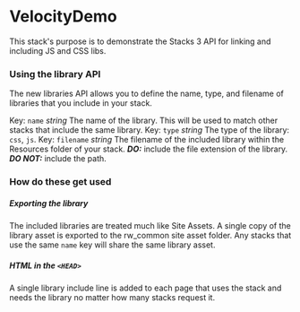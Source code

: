 

# VelocityDemo

This stack's purpose is to demonstrate the Stacks 3 API for linking and including JS and CSS libs.

### Using the library API
The new libraries API allows you to define the name, type, and filename of libraries that you include in your stack.

Key: `name` *string* The name of the library. This will be used to match other stacks that include the same library.
Key: `type` *string* The type of the library:  `css`, `js`.
Key: `filename` *string* The filename of the included library within the Resources folder of your stack. ***DO:*** include the file extension of the library. ***DO NOT:*** include the path.

### How do these get used

##### Exporting the library
The included libraries are treated much like Site Assets. A single copy of the library asset is exported to the rw_common site asset folder. Any stacks that use the same `name` key will share the same library asset.

##### HTML in the `<HEAD>`
A single library include line is added to each page that uses the stack and needs the library no matter how many stacks request it.
